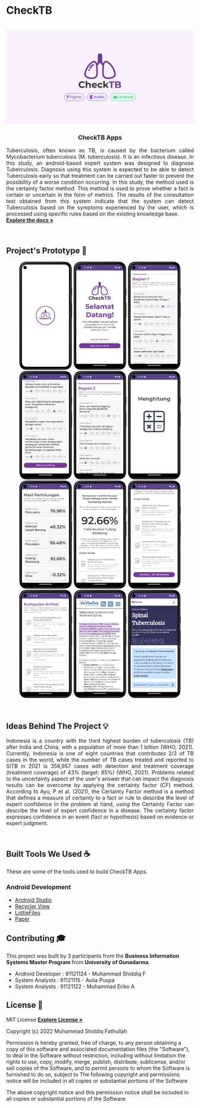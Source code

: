 # CheckTB

<!-- PROJECT LOGO CheckTB -->
<p align="center">
  <br>
  <img  width="1280px" src="https://github.com/mas-diq/CheckTB/blob/master/captures/CheckTB.png" />
  <h3 align="center">CheckTB Apps</h3>
  <p align="justify">
    Tuberculosis, often known as TB, is caused by the bacterium called Mycobacterium tuberculosis (M. tuberculosis). It is an infectious disease. In this study, an android-based expert system was designed to diagnose Tuberculosis. Diagnosis using this system is expected to be able to detect Tuberculosis early so that treatment can be carried out faster to prevent the possibility of a worse condition occurring. In this study, the method used is the certainty factor method. This method is used to prove whether a fact is certain or uncertain in the form of metrics. The results of the consultation test obtained from this system indicate that the system can detect Tuberculosis based on the symptoms experienced by the user, which is processed using specific rules based on the existing knowledge base.
    <br />
    <a href="https://github.com/mas-diq/CheckTB"><strong>Explore the docs »</strong></a>
  </p>
</p>
<br>

<!-- ABOUT THE PROJECT -->

## Project's Prototype :star2:

<p align="center">
<img  width="142px" src="https://github.com/mas-diq/CheckTB/blob/master/captures/splashScreen.png" />
<img  width="142px" src="https://github.com/mas-diq/CheckTB/blob/master/captures/homeScreen.png" />
<img  width="142px" src="https://github.com/mas-diq/CheckTB/blob/master/captures/bagian1.png" />
<img  width="142px" src="https://github.com/mas-diq/CheckTB/blob/master/captures/bagian2.png" />
<img  width="142px" src="https://github.com/mas-diq/CheckTB/blob/master/captures/bagian3.png" />
<img  width="142px" src="https://github.com/mas-diq/CheckTB/blob/master/captures/menghitung.png" />
<img  width="142px" src="https://github.com/mas-diq/CheckTB/blob/master/captures/hasil1.png" />
<img  width="142px" src="https://github.com/mas-diq/CheckTB/blob/master/captures/hasil2.png" />
<img  width="142px" src="https://github.com/mas-diq/CheckTB/blob/master/captures/hasil3.png" />
<img  width="142px" src="https://github.com/mas-diq/CheckTB/blob/master/captures/artikel1.png" />
<img  width="142px" src="https://github.com/mas-diq/CheckTB/blob/master/captures/artikel2.png" />
<img  width="142px" src="https://github.com/mas-diq/CheckTB/blob/master/captures/artikel3.png" />
</p>
<br>

<!-- ABOUT THE PROJECT -->

## Ideas Behind The Project :bulb:

<p align="justify">
Indonesia is a country with the third highest burden of tuberculosis (TB) after India and China, with a population of more than 1 billion (WHO, 2021). Currently, Indonesia is one of eight countries that contributes 2/3 of TB cases in the world, while the number of TB cases treated and reported to SITB in 2021 is 356,957 cases with detection and treatment coverage (treatment coverage) of 43% (target: 85%) (WHO, 2021). Problems related to the uncertainty aspect of the user's answer that can impact the diagnosis results can be overcome by applying the certainty factor (CF) method. According to Ayu, P et al. (2021), the Certainty Factor method is a method that defines a measure of certainty to a fact or rule to describe the level of expert confidence in the problem at hand, using the Certainty Factor can describe the level of expert confidence in a disease. The certainty factor expresses confidence in an event (fact or hypothesis) based on evidence or expert judgment. 


</p>
<br>

## Built Tools We Used :coffee:

These are some of the tools used to build CheckTB Apps.

### Android Development

* [Android Studio](https://developer.android.com/studio)
* [Recycler View](https://developer.android.com/jetpack/androidx/releases/recyclerview)
* [LottieFiles](https://lottiefiles.com/)
* [Paper](https://journal.mediapublikasi.id/index.php/oktal/article/view/626)
  <br>

<!-- CONTRIBUTING -->

## Contributing :mortar_board:

This project was built by 3 participants from the **Business Information Systems Master Program**
from **University of Gunadarma**.

* Android Developer : 91121124 - Muhammad Shiddiq F
* System Analysts : 91121115 - Aulia Puspa
* System Analysts : 91121122 - Muhammad Eriko A
  <br>

<!-- LICENSE -->

## License :page_facing_up:

MIT License
<a href="https://github.com/mas-diq/CheckTB/blob/master/LICENSE"><strong>Explore License
»</strong></a>

Copyright (c) 2022 Muhammad Shiddiq Fathullah

Permission is hereby granted, free of charge, to any person obtaining a copy of this software and
associated documentation files (the "Software"), to deal in the Software without restriction,
including without limitation the rights to use, copy, modify, merge, publish, distribute,
sublicense, and/or sell copies of the Software, and to permit persons to whom the Software is
furnished to do so, subject to The following copyright and permissions notice will be included in
all copies or substantial portions of the Software

The above copyright notice and this permission notice shall be included in all copies or substantial
portions of the Software.
